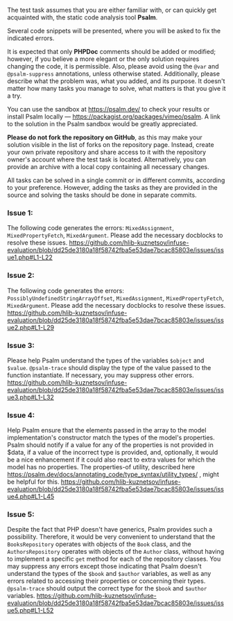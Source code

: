 The test task assumes that you are either familiar with, or can quickly get acquainted with, the static code analysis tool **Psalm**.

Several code snippets will be presented, where you will be asked to fix the indicated errors.

It is expected that only **PHPDoc** comments should be added or modified; however, if you believe a more elegant or the only solution requires changing the code, it is permissible. Also, please avoid using the `@var` and `@psalm-suppress` annotations, unless otherwise stated.
Additionally, please describe what the problem was, what you added, and its purpose.
It doesn't matter how many tasks you manage to solve, what matters is that you give it a try.

You can use the sandbox at https://psalm.dev/ to check your results or install Psalm locally — https://packagist.org/packages/vimeo/psalm. A link to the solution in the Psalm sandbox would be greatly appreciated.

**Please do not fork the repository on GitHub**, as this may make your solution visible in the list of forks on the repository page. Instead, create your own private repository and share access to it with the repository owner's account where the test task is located. Alternatively, you can provide an archive with a local copy containing all necessary changes.

All tasks can be solved in a single commit or in different commits, according to your preference. However, adding the tasks as they are provided in the source and solving the tasks should be done in separate commits.

### Issue 1: 
The following code generates the errors: `MixedAssignment`, `MixedPropertyFetch`, `MixedArgument`.
Please add the necessary docblocks to resolve these issues.
https://github.com/hlib-kuznetsov/infuse-evaluation/blob/dd25de3180a18f58742fba5e53dae7bcac85803e/issues/issue1.php#L1-L22

### Issue 2: 
The following code generates the errors: `PossiblyUndefinedStringArrayOffset`, `MixedAssignment`, `MixedPropertyFetch`, `MixedArgument`.
Please add the necessary docblocks to resolve these issues.
https://github.com/hlib-kuznetsov/infuse-evaluation/blob/dd25de3180a18f58742fba5e53dae7bcac85803e/issues/issue2.php#L1-L29

### Issue 3: 
Please help Psalm understand the types of the variables `$object` and `$value`. `@psalm-trace` should display the type of the value passed to the function instantiate.
If necessary, you may suppress other errors.
https://github.com/hlib-kuznetsov/infuse-evaluation/blob/dd25de3180a18f58742fba5e53dae7bcac85803e/issues/issue3.php#L1-L32

### Issue 4: 
Help Psalm ensure that the elements passed in the array to the model implementation's constructor match the types of the model's properties. Psalm should notify if a value for any of the properties is not provided in $data, if a value of the incorrect type is provided, and, optionally, it would be a nice enhancement if it could also react to extra values for which the model has no properties. The properties-of utility, described here https://psalm.dev/docs/annotating_code/type_syntax/utility_types/ , might be helpful for this.
https://github.com/hlib-kuznetsov/infuse-evaluation/blob/dd25de3180a18f58742fba5e53dae7bcac85803e/issues/issue4.php#L1-L45

### Issue 5: 
Despite the fact that PHP doesn't have generics, Psalm provides such a possibility. Therefore, it would be very convenient to understand that the `BooksRepository` operates with objects of the `Book` class, and the `AuthorsRepository` operates with objects of the `Author` class, without having to implement a specific `get` method for each of the repository classes. You may suppress any errors except those indicating that Psalm doesn't understand the types of the `$book` and `$author` variables, as well as any errors related to accessing their properties or concerning their types. `@psalm-trace` should output the correct type for the `$book` and `$author` variables.
https://github.com/hlib-kuznetsov/infuse-evaluation/blob/dd25de3180a18f58742fba5e53dae7bcac85803e/issues/issue5.php#L1-L52
